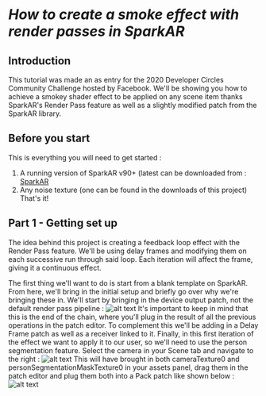 # _How to create a smoke effect with render passes in SparkAR_

## **Introduction**

This tutorial was made an as entry for the 2020 Developer Circles Community Challenge hosted by Facebook.
We'll be showing you how to achieve a smokey shader effect to be applied on any scene item thanks SparkAR's Render Pass feature as well as a slightly modified patch from the SparkAR library.

## **Before you start**

This is everything you will need to get started :
1. A running version of SparkAR v90+ (latest can be downloaded from : [SparkAR](https://sparkar.facebook.com/ar-studio/download/)
2. Any noise texture (one can be found in the downloads of this project)
That's it!

## **Part 1** - Getting set up

The idea behind this project is creating a feedback loop effect with the Render Pass feature. We'll be using delay frames and modifying them on each successive run through said loop. Each iteration will affect the frame, giving it a continuous effect.

The first thing we'll want to do is start from a blank template on SparkAR. From here, we'll bring in the initial setup and briefly go over why we're bringing these in.
We'll start by bringing in the device output patch, not the default render pass pipeline :
![alt text](https://github.com/The-AR-Company/spark-DevCircComChallenge-Smoke/blob/main/images/Device%20output.gif "Device output")
It's important to keep in mind that this is the end of the chain, where you'll plug in the result of all the previous operations in the patch editor. 
To complement this we'll be adding in a Delay Frame patch as well as a receiver linked to it. Finally, in this first iteration of the effect we want to apply it to our user, so we'll need to use the person segmentation feature. Select the camera in your Scene tab and navigate to the right :
![alt text](https://github.com/The-AR-Company/spark-DevCircComChallenge-Smoke/blob/main/images/Extract%20Textures.gif "Device output")
This will have brought in both cameraTexture0 and personSegmentationMaskTexture0 in your assets panel, drag them in the patch editor and plug them both into a Pack patch like shown below :
![alt text](https://github.com/The-AR-Company/spark-DevCircComChallenge-Smoke/blob/main/images/Getting%20set%20up.png "Patches - step 1")

